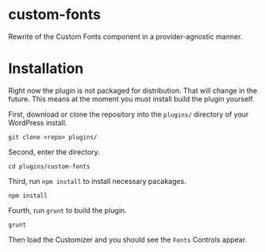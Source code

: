 custom-fonts
============

Rewrite of the Custom Fonts component in a provider-agnostic manner.

# Installation

Right now the plugin is not packaged for distribution. That will change in the future. This means at the moment you must install build the plugin yourself.

First, download or clone the repository into the `plugins/` directory of your WordPress install.

```
git clone <repo> plugins/
```

Second, enter the directory.

```
cd plugins/custom-fonts
```

Third, run `npm install` to install necessary pacakages.

```
npm install
```

Fourth, run `grunt` to build the plugin.

```
grunt
```

Then load the Customizer and you should see the `Fonts` Controls appear.
